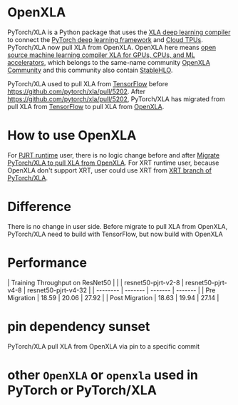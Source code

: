 # OpenXLA

PyTorch/XLA is a Python package that uses the [XLA deep learning
compiler](https://www.tensorflow.org/xla) to connect the [PyTorch deep learning
framework](https://pytorch.org/) and [Cloud
TPUs](https://cloud.google.com/tpu/). PyTorch/XLA now pull XLA from OpenXLA. 
OpenXLA here means [open source machine learning compiler XLA for GPUs, CPUs, and ML accelerators](https://github.com/openxla/xla), 
which belongs to the same-name community [OpenXLA Community](https://github.com/openxla) and this community also contain [StableHLO](https://github.com/openxla/stablehlo).

PyTorch/XLA used to pull XLA from [TensorFlow](https://github.com/tensorflow/tensorflow/tree/master/tensorflow/compiler/xla) before https://github.com/pytorch/xla/pull/5202.
After https://github.com/pytorch/xla/pull/5202, PyTorch/XLA has migrated from pull XLA from [TensorFlow](https://github.com/tensorflow/tensorflow/tree/master/tensorflow/compiler/xla)
to pull XLA from [OpenXLA](https://github.com/openxla/xla).


# How to use OpenXLA

For [PJRT runtime](https://github.com/pytorch/xla/blob/master/docs/pjrt.md) user,
there is no logic change before and after [Migrate PyTorch/XLA to pull XLA from OpenXLA](https://github.com/pytorch/xla/pull/5202).
For XRT runtime user, because OpenXLA don't support XRT, user could use XRT from [XRT branch of PyTorch/XLA](https://github.com/pytorch/xla/tree/xrt).

# Difference

There is no change in user side. Before migrate to pull XLA from OpenXLA, PyTorch/XLA need to build with TensorFlow, but now build with OpenXLA

# Performance
| Training Throughput on ResNet50 |
|    | resnet50-pjrt-v2-8 | resnet50-pjrt-v4-8 | resnet50-pjrt-v4-32 |
| -------- | ------- | ------- | ------- |
| Pre Migration  | 18.59    | 20.06 | 27.92 |
| Post Migration | 18.63    | 19.94 | 27.14 |

# pin dependency sunset
PyTorch/XLA pull XLA from OpenXLA via pin to a specific commit

# other `OpenXLA` or `openxla` used in PyTorch or PyTorch/XLA

